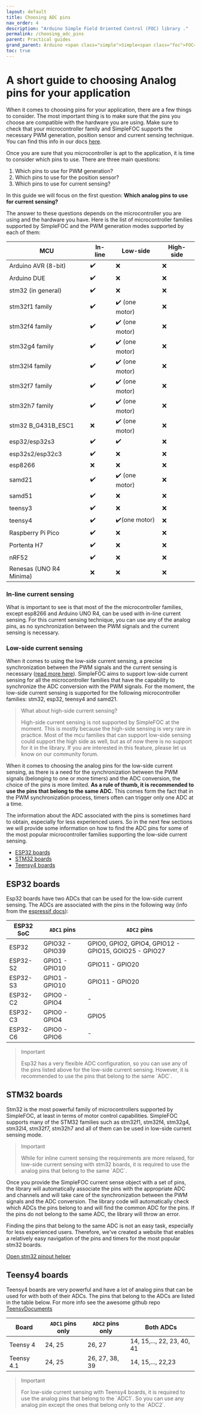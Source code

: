 ```yaml
---
layout: default
title: Choosing ADC pins
nav_order: 4
description: "Arduino Simple Field Oriented Control (FOC) library ."
permalink: /choosing_adc_pins
parent: Practical guides
grand_parent: Arduino <span class="simple">Simple<span class="foc">FOC</span>library</span>
toc: true
---
```



# A short guide to choosing Analog pins for your application

When it comes to choosing pins for your application, there are a few things to consider. The most important thing is to make sure that the pins you choose are compatible with the hardware you are using.
Make sure to check that your microcontroller family and SimpleFOC supports the necessary PWM generation, position sensor and current sensing technique. You can find this info in our docs [here](microcontrollers). 

Once you are sure that you microcontroller is apt to the application, it is time to consider which pins to use. There are three main questions:
1. Which pins to use for PWM generation?
2. Which pins to use for the position sensor?
3. Which pins to use for current sensing?

In this guide we will focus on the first question: **Which analog pins to use for current sensing?**

The answer to these questions depends on the microcontroller you are using and the hardware you have.  Here is the list of microcontroller families supported by SimpleFOC and the PWM generation modes supported by each of them:

MCU | In-line | Low-side | High-side
--- | --- |--- |--- 
Arduino AVR (8-bit) | ✔️ | ❌ |  ❌
Arduino DUE  | ✔️ | ❌ |  ❌
stm32 (in general) | ✔️ | ❌ |  ❌
stm32f1 family | ✔️ | ✔️ (one motor) |  ❌
stm32f4 family | ✔️ | ✔️ (one motor) |  ❌
stm32g4 family | ✔️ | ✔️ (one motor) |  ❌
stm32l4 family | ✔️ | ✔️ (one motor) |  ❌
stm32f7 family | ✔️ | ✔️ (one motor) |  ❌
stm32h7 family | ✔️ | ✔️ (one motor) |  ❌
stm32 B_G431B_ESC1 | ❌ | ✔️ (one motor) |  ❌
esp32/esp32s3 | ✔️ | ✔️ |  ❌
esp32s2/esp32c3 |  ✔️ | ❌ |  ❌ 
esp8266 | ❌ | ❌ |  ❌ 
samd21 | ✔️ | ✔️ (one motor) |  ❌ 
samd51 | ✔️ | ❌ |  ❌ 
teensy3 | ✔️ | ❌ |  ❌
teensy4 | ✔️ | ✔️(one motor) |  ❌
Raspberry Pi Pico | ✔️ | ❌ |  ❌
Portenta H7 | ✔️ | ❌ |  ❌
nRF52 | ✔️ | ❌ |  ❌
Renesas (UNO R4 Minima) | ❌ | ❌ |  ❌

### In-line current sensing
What is important to see is that most of the the microcontroller families, except esp8266 and Arduino UNO R4, can be used with in-line current sensing. For this current sensing technique, you can use any of the analog pins, as no synchronization between the PWM signals and the current sensing is necessary. 

### Low-side current sensing
When it comes to using the low-side current sensing, a precise synchronization between the PWM signals and the current sensing is necessary ([read more here](low_side_current_sense)). 
SimpleFOC aims to support low-side current sensing for all the microcontroller families that have the capability to synchronize the ADC conversion with the PWM signals.
For the moment, the low-side current sensing is supported for the following microcontroller families: stm32, esp32, teensy4 and samd21. 


<blockquote class="info" markdown="1"><p class="heading">What about high-side current sensing?</p>
High-side current sensing is not supported by SimpleFOC at the moment. This is mostly because the high-side sensing is very rare in practice. Most of the mcu families that can support low-side sensing could support the high side as well, but as of now there is no support for it in the library. If you are interested in this feature, please let us know on our community forum.
</blockquote>

When it comes to choosing the analog pins for the low-side current sensing, as there is a need for the synchronization between the PWM signals (belonging to one or more timers) and the ADC conversion, the choice of the pins is more limited. **As a rule of thumb, it is recommended to use the pins that belong to the same ADC.** This comes form the fact that in the PWM synchronization process, timers often can trigger only one ADC at a time.

The information about the ADC associated with the pins is sometimes hard to obtain, especially for less experienced users. So in the next few sections we will provide some information on how to find the ADC pins for some of the most popular microcontroller families supporting the low-side current sensing.

- [ESP32 boards](#esp32-boards)
- [STM32 boards](#stm32-boards)
- [Teensy4 boards](#teensy4-boards)

## ESP32 boards

Esp32 boards have two ADCs that can be used for the low-side current sensing. The ADCs are associated with the pins in the following way (info from the [espressif docs](https://docs.espressif.com/projects/esp-idf/en/v4.4/esp32/api-reference/peripherals/adc.html)):


ESP32 SoC |`ADC1` pins | `ADC2` pins
--- |  --- |---
ESP32 |  GPIO32 - GPIO39 | GPIO0, GPIO2, GPIO4, GPIO12 - GPIO15, GOIO25 - GPIO27
ESP32-S2| GPIO1 - GPIO10 | GPIO11 - GPIO20
ESP32-S3| GPIO1 - GPIO10 | GPIO11 - GPIO20
ESP32-C2 | GPIO0 - GPIO4 | - 
ESP32-C3 | GPIO0 - GPIO4 | GPIO5
ESP32-C6 | GPIO0 - GPIO6 | -

<blockquote class="info" markdown="1"><p class="heading">Important</p>
Esp32 has a very flexible ADC configuration, so you can use any of the pins listed above for the low-side current sensing. However, it is recommended to use the pins that belong to the same `ADC`.
</blockquote>


## STM32 boards

Stm32 is the most powerful family of microcontrollers supported by SimpleFOC, at least in terms of motor control capabilities. SimpleFOC supports many of the STM32 families such as stm32f1, stm32f4, stm32g4, stm32l4, stm32f7, stm32h7 and all of them can be used in low-side current sensing mode. 

<blockquote class="info" markdown="1"><p class="heading">Important</p>
While for inline current sensing the requirements are more relaxed, for low-side current sensing with stm32 boards, it is required to use the analog pins that belong to the same `ADC`.
</blockquote>

Once you provide the SimpleFOC current sense object with a set of pins, the library will automatically associate the pins with the appropriate ADC and channels and will take care of the synchronization between the PWM signals and the ADC conversion. The library code will automatically check which ADCs the pins belong to and will find the common ADC for the pins. If the pins do not belong to the same ADC, the library will throw an error.

Finding the pins that belong to the same ADC is not an easy task, especially for less experienced users. Therefore, we've created a website that enables a relatively easy navigation of the pins and timers for the most popular stm32 boards. 

<a href ="https://docs.simplefoc.com/stm32pinouts/" class="btn btn-primary"><i class="fa fa-github"></i> Open stm32 pinout helper</a>   

## Teensy4 boards

Teensy4 boards are very powerful and have a lot of analog pins that can be used for with both of their ADCs. The pins that belong to the ADCs are listed in the table below. For more info see the awesome github repo [TeensyDocuments](https://github.com/KurtE/TeensyDocuments/blob/master/Teensy4%20Pins.pdf)

Board |	`ADC1` pins only | `ADC2` pins  only | Both ADCs
---| ---- | ---- | ----
Teensy 4 |	24, 25 | 26, 27 | 14, 15,..., 22, 23, 40, 41
Teensy 4.1 |	24, 25 | 26, 27, 38, 39 | 14, 15,..., 22,23


<blockquote class="info" markdown="1"><p class="heading">Important</p>
For low-side current sensing with Teensy4 boards, it is required to use the analog pins that belong to the `ADC1`. So you can use any analog pin except the ones that belong only to the `ADC2`.
</blockquote>
